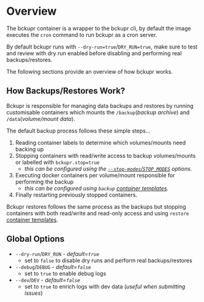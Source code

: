 # Overview

The bckupr container is a wrapper to the bckupr cli, by default the image executes the `cron` command to run bckupr as a cron server.

By default bckupr runs with `--dry-run=true`/`DRY_RUN=true`, make sure to test and review with dry run enabled before disabling and performing real backups/restores.

The following sections provide an overview of how bckupr works.

## How Backups/Restores Work?

Bckupr is responsible for managing data backups and restores by running customisable containers which mounts the `/backup`(_backup archive_) and `/data`(_volume/mount data_).

The default backup process follows these simple steps...

1. Reading container labels to determine which volumes/mounts need backing up
1. Stopping containers with read/write access to backup volumes/mounts or labelled with `bckupr.stop=true`
    * _this can be configured using the [`--stop-modes`/`STOP_MODES`](stop_modes.md) options._
1. Executing docker containers per volume/mount responsible for performing the backup
    * _this can be configured using `backup` [container templates](container_templates.md)._
1. Finally restarting previously stopped containers.

Bckupr restores follows the same process as the backups but stopping containers with both read/write and read-only access and using `restore` [container templates](container_templates.md).

## Global Options

* `--dry-run`/`DRY_RUN` - _default=`true`_
    * set to `false` to disable dry runs and perform real backups/restores
* `--debug`/`DEBUG` - _default=`false`_
    * set to `true` to enable debug logs
* `--dev`/`DEV` - _default=`false`_
    * set to `true` to enrich logs with dev data (_useful when submitting issues_)
